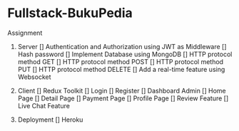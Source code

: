 # Fullstack-BukuPedia

Assignment

1. Server
   [] Authentication and Authorization using JWT as Middleware
   [] Hash password
   [] Implement Database using MongoDB
   [] HTTP protocol method GET
   [] HTTP protocol method POST
   [] HTTP protocol method PUT
   [] HTTP protocol method DELETE
   [] Add a real-time feature using Websocket

2. Client
   [] Redux Toolkit
   [] Login
   [] Register
   [] Dashboard Admin
   [] Home Page
   [] Detail Page
   [] Payment Page
   [] Profile Page
   [] Review Feature
   [] Live Chat Feature

3. Deployment
   [] Heroku
